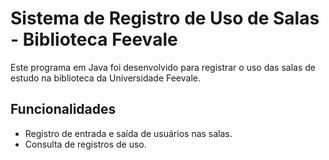 # Sistema de Registro de Uso de Salas - Biblioteca Feevale

Este programa em Java foi desenvolvido para registrar o uso das salas de estudo na biblioteca da Universidade Feevale.

## Funcionalidades

- Registro de entrada e saída de usuários nas salas.
- Consulta de registros de uso.
